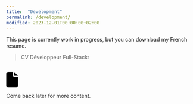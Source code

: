 ```yaml
---
title:  "Development"
permalink: /development/
modified: 2023-12-01T00:00:00+02:00
---
```


This page is currently work in progress, but you can download my French resume.

> CV Développeur Full-Stack:<br />
<br />
<a href="{{ '/assets/documents/cv-developpeur-arnaud-decolasse.pdf' | relative_url }}"><svg xmlns="http://www.w3.org/2000/svg" height="3em" viewBox="0 0 384 512"><!--! Font Awesome Free 6.4.2 by @fontawesome - https://fontawesome.com License - https://fontawesome.com/license (Commercial License) Copyright 2023 Fonticons, Inc. --><path d="M0 64C0 28.7 28.7 0 64 0H224V128c0 17.7 14.3 32 32 32H384V448c0 35.3-28.7 64-64 64H64c-35.3 0-64-28.7-64-64V64zm384 64H256V0L384 128z"/></svg></a>

Come back later for more content.